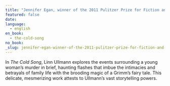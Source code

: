 ```yaml
---
title: "Jennifer Egan, winner of the 2011 Pulitzer Prize for Fiction and the 2010 National Book Critics Circle Award"
featured: false
date:
language:
  - english
en_book:
  - the-cold-song
no_book:
_slug: jennifer-egan-winner-of-the-2011-pulitzer-prize-for-fiction-and-the-2010-national-book-critics-circle-award
---
```


In _The Cold Song_, Linn Ullmann explores the events surrounding a young woman’s murder in brief, haunting flashes that imbue the intimacies and betrayals of family life with the brooding magic of a Grimm’s fairy tale. This delicate, mesmerizing work attests to Ullmann’s vast storytelling powers.

